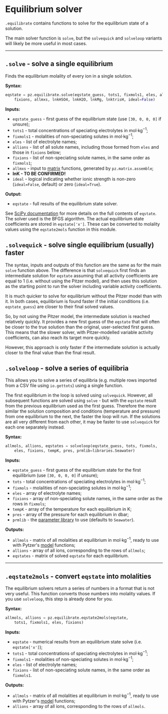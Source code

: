 # Equilibrium solver

`.equilibrate` contains functions to solve for the equilibrium state of a solution.

The main solver function is `solve`, but the `solvequick` and `solveloop` variants will likely be more useful in most cases.

---

## `.solve` - solve a single equilibrium

Finds the equilibrium molality of every ion in a single solution.

**Syntax:**

```python
eqstate = pz.equilibrate.solve(eqstate_guess, tots1, fixmols1, eles, allions,
    fixions, allmxs, lnkHSO4, lnkH2O, lnkMg, lnktrisH, ideal=False)
```

**Inputs:**

  * `eqstate_guess` - first guess of the equilibrium state (use `[30, 0, 0, 0]` if unsure);
  * `tots1` - total concentrations of speciating electrolytes in mol·kg<sup>−1</sup>;
  * `fixmols1` - molalities of non-speciating solutes in mol·kg<sup>−1</sup>;
  * `eles` - list of electrolyte names;
  * `allions` - list of all solute names, including those formed from `eles` and those in `fixions` below;
  * `fixions` - list of non-speciating solute names, in the same order as `fixmols1`;
  * `allmxs` - input to [matrix](../matrix) functions, generated by `pz.matrix.assemble`;
  * **lnK - TO BE CONFIRMED!**
  * `ideal` - logical indicating whether ionic strength is non-zero (`ideal=False`, default) or zero (`ideal=True`).

**Output:**

  * `eqstate` - full results of the equilibrium state solver.

See [SciPy documentation](https://docs.scipy.org/doc/scipy/reference/generated/scipy.optimize.minimize.html) for more details on the full contents of `eqstate`. The solver used is the BFGS algorithm. The actual equilibrium state coefficients are stored in `eqstate['x']`. These can be converted to molality values using the `eqstate2mols` function in this module.

## `.solvequick` - solve single equilibrium (usually) faster

The syntax, inputs and outputs of this function are the same as for the main `solve` function above. The difference is that `solvequick` first finds an intermediate solution for `eqstate` assuming that all activity coefficients are equal to 1 (i.e. without using the Pitzer model), and then uses this solution as the starting point to run the solver including variable activity coefficients.

It is much quicker to solve for equilibrium without the Pitzer model than with it. In both cases, equilibrium is found faster if the initial conditions (i.e. `eqstate_guess`) are closer to their final solved values.

So, by not using the Pitzer model, the intermediate solution is reached relatively quickly. It provides a new first guess of the `eqstate` that will often be closer to the true solution than the original, user-selected first guess. This means that the slower solver, with Pitzer-modelled variable activity coefficients, can also reach its target more quickly.

However, this approach is only faster if the intermediate solution is actually closer to the final value than the final result.

## `.solveloop` - solve a series of equilibria

This allows you to solve a series of equilibria (e.g. multiple rows imported from a CSV file using `io.gettots`) using a single function.

The first equilibrium in the loop is solved using `solvequick`. However, all subsequent functions are solved using `solve` - but with the `eqstate` result from the previous equilibrium used as the first guess. Therefore the more similar the solution composition and conditions (temperature and pressure) from one equilibrium to the next, the faster the loop will run. If the solutions are all very different from each other, it may be faster to use `solvequick` for each one separately instead.

**Syntax:**

```python
allmols, allions, eqstates = solveloop(eqstate_guess, tots, fixmols,
    eles, fixions, tempK, pres, prmlib=libraries.Seawater)
```

**Inputs:**

  * `eqstate_guess` - first guess of the equilibrium state for the first equilibrium (use `[30, 0, 0, 0]` if unsure);
  * `tots` - total concentrations of speciating electrolytes in mol·kg<sup>−1</sup>;
  * `fixmols` - molalities of non-speciating solutes in mol·kg<sup>−1</sup>;
  * `eles` - array of electrolyte names;
  * `fixions` - array of non-speciating solute names, in the same order as the rows in `fixmols`;
  * `tempK` - array of the temperature for each equilibrium in K;
  * `pres` - array of the pressure for each equilibrium in dbar;
  * `prmlib` - the [parameter library](../libraries) to use (defaults to `Seawater`).

**Outputs:**

  * `allmols` - matrix of all molalities at equilibrium in mol·kg<sup>−1</sup>, ready to use with Pytzer's [model](../model) functions;
  * `allions` - array of all ions, corresponding to the rows of `allmols`;
  * `eqstates` - matrix of solved `eqstate` for each equilibrium.

---

## `.eqstate2mols` - convert `eqstate` into molalities

The equilibrium solvers return a series of numbers in a format that is not very useful. This function converts those numbers into molality values. If you use `solveloop`, this step is already done for you.

**Syntax:**

```python
allmols, allions = pz.equilibrate.eqstate2mols(eqstate,
    tots1, fixmols1, eles, fixions)
```

**Inputs:**

  * `eqstate` - numerical results from an equilibrium state solve (i.e. `eqstate['x']`);
  * `tots1` - total concentrations of speciating electrolytes in mol·kg<sup>−1</sup>;
  * `fixmols1` - molalities of non-speciating solutes in mol·kg<sup>−1</sup>;
  * `eles` - list of electrolyte names;
  * `fixions` - list of non-speciating solute names, in the same order as `fixmols1`.

**Outputs:**

  * `allmols` - matrix of all molalities at equilibrium in mol·kg<sup>−1</sup>, ready to use with Pytzer's [model](../model) functions;
  * `allions` - array of all ions, corresponding to the rows of `allmols`.
